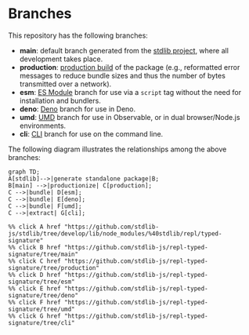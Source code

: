 <!--

@license Apache-2.0

Copyright (c) 2023 The Stdlib Authors.

Licensed under the Apache License, Version 2.0 (the "License");
you may not use this file except in compliance with the License.
You may obtain a copy of the License at

    http://www.apache.org/licenses/LICENSE-2.0

Unless required by applicable law or agreed to in writing, software
distributed under the License is distributed on an "AS IS" BASIS,
WITHOUT WARRANTIES OR CONDITIONS OF ANY KIND, either express or implied.
See the License for the specific language governing permissions and
limitations under the License.

-->

# Branches

This repository has the following branches:

-   **main**: default branch generated from the [stdlib project][stdlib-url], where all development takes place.
-   **production**: [production build][production-url] of the package (e.g., reformatted error messages to reduce bundle sizes and thus the number of bytes transmitted over a network).
-   **esm**: [ES Module][esm-url] branch for use via a `script` tag without the need for installation and bundlers.
-   **deno**: [Deno][deno-url] branch for use in Deno.
-   **umd**: [UMD][umd-url] branch for use in Observable, or in dual browser/Node.js environments.
-   **cli**: [CLI][cli-url] branch for use on the command line.

The following diagram illustrates the relationships among the above branches:

```mermaid
graph TD;
A[stdlib]-->|generate standalone package|B;
B[main] -->|productionize| C[production];
C -->|bundle| D[esm];
C -->|bundle| E[deno];
C -->|bundle| F[umd];
C -->|extract| G[cli];

%% click A href "https://github.com/stdlib-js/stdlib/tree/develop/lib/node_modules/%40stdlib/repl/typed-signature"
%% click B href "https://github.com/stdlib-js/repl-typed-signature/tree/main"
%% click C href "https://github.com/stdlib-js/repl-typed-signature/tree/production"
%% click D href "https://github.com/stdlib-js/repl-typed-signature/tree/esm"
%% click E href "https://github.com/stdlib-js/repl-typed-signature/tree/deno"
%% click F href "https://github.com/stdlib-js/repl-typed-signature/tree/umd"
%% click G href "https://github.com/stdlib-js/repl-typed-signature/tree/cli"
```

[stdlib-url]: https://github.com/stdlib-js/stdlib/tree/develop/lib/node_modules/%40stdlib/repl/typed-signature
[production-url]: https://github.com/stdlib-js/repl-typed-signature/tree/production
[deno-url]: https://github.com/stdlib-js/repl-typed-signature/tree/deno
[umd-url]: https://github.com/stdlib-js/repl-typed-signature/tree/umd
[esm-url]: https://github.com/stdlib-js/repl-typed-signature/tree/esm
[cli-url]: https://github.com/stdlib-js/repl-typed-signature/tree/cli